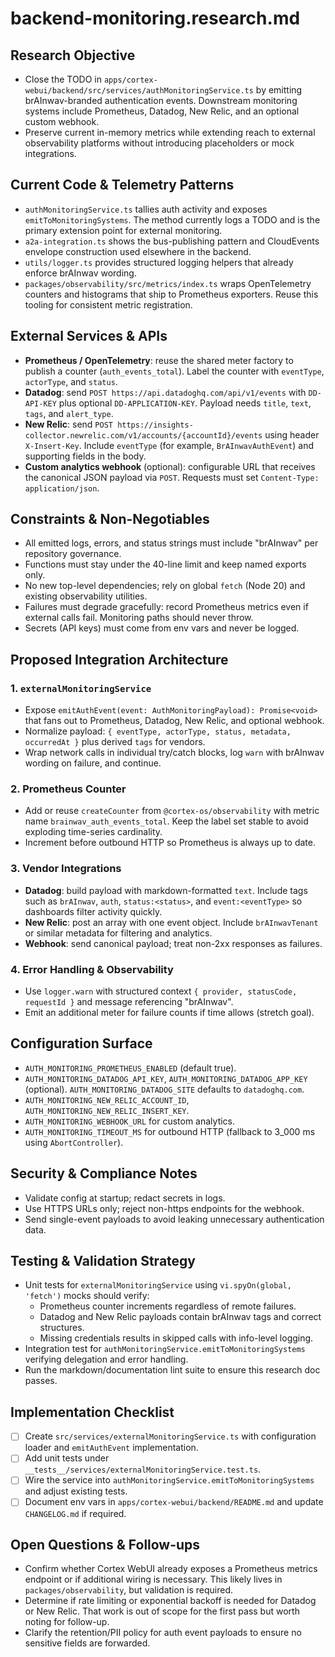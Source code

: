 # backend-monitoring.research.md

## Research Objective

- Close the TODO in `apps/cortex-webui/backend/src/services/authMonitoringService.ts` by emitting brAInwav-branded authentication events.
  Downstream monitoring systems include Prometheus, Datadog, New Relic, and an optional custom webhook.
- Preserve current in-memory metrics while extending reach to external observability platforms without introducing placeholders or mock integrations.

## Current Code & Telemetry Patterns

- `authMonitoringService.ts` tallies auth activity and exposes `emitToMonitoringSystems`.
  The method currently logs a TODO and is the primary extension point for external monitoring.
- `a2a-integration.ts` shows the bus-publishing pattern and CloudEvents envelope construction used elsewhere in the backend.
- `utils/logger.ts` provides structured logging helpers that already enforce brAInwav wording.
- `packages/observability/src/metrics/index.ts` wraps OpenTelemetry counters and histograms that ship to Prometheus exporters.
  Reuse this tooling for consistent metric registration.

## External Services & APIs

- **Prometheus / OpenTelemetry**: reuse the shared meter factory to publish a counter (`auth_events_total`).
  Label the counter with `eventType`, `actorType`, and `status`.
- **Datadog**: send `POST https://api.datadoghq.com/api/v1/events` with `DD-API-KEY` plus optional `DD-APPLICATION-KEY`.
  Payload needs `title`, `text`, `tags`, and `alert_type`.
- **New Relic**: send `POST https://insights-collector.newrelic.com/v1/accounts/{accountId}/events` using header `X-Insert-Key`.
  Include `eventType` (for example, `BrAInwavAuthEvent`) and supporting fields in the body.
- **Custom analytics webhook** (optional): configurable URL that receives the canonical JSON payload via `POST`.
  Requests must set `Content-Type: application/json`.

## Constraints & Non-Negotiables

- All emitted logs, errors, and status strings must include "brAInwav" per repository governance.
- Functions must stay under the 40-line limit and keep named exports only.
- No new top-level dependencies; rely on global `fetch` (Node 20) and existing observability utilities.
- Failures must degrade gracefully: record Prometheus metrics even if external calls fail.
  Monitoring paths should never throw.
- Secrets (API keys) must come from env vars and never be logged.

## Proposed Integration Architecture

### 1. `externalMonitoringService`

- Expose `emitAuthEvent(event: AuthMonitoringPayload): Promise<void>` that fans out to Prometheus, Datadog, New Relic, and optional webhook.
- Normalize payload: `{ eventType, actorType, status, metadata, occurredAt }` plus derived `tags` for vendors.
- Wrap network calls in individual try/catch blocks, log `warn` with brAInwav wording on failure, and continue.

### 2. Prometheus Counter

- Add or reuse `createCounter` from `@cortex-os/observability` with metric name `brainwav_auth_events_total`.
  Keep the label set stable to avoid exploding time-series cardinality.
- Increment before outbound HTTP so Prometheus is always up to date.

### 3. Vendor Integrations

- **Datadog**: build payload with markdown-formatted `text`.
  Include tags such as `brAInwav`, `auth`, `status:<status>`, and `event:<eventType>` so dashboards filter activity quickly.
- **New Relic**: post an array with one event object.
  Include `brAInwavTenant` or similar metadata for filtering and analytics.
- **Webhook**: send canonical payload; treat non-2xx responses as failures.

### 4. Error Handling & Observability

- Use `logger.warn` with structured context `{ provider, statusCode, requestId }` and message referencing "brAInwav".
- Emit an additional meter for failure counts if time allows (stretch goal).

## Configuration Surface

- `AUTH_MONITORING_PROMETHEUS_ENABLED` (default true).
- `AUTH_MONITORING_DATADOG_API_KEY`, `AUTH_MONITORING_DATADOG_APP_KEY` (optional).
  `AUTH_MONITORING_DATADOG_SITE` defaults to `datadoghq.com`.
- `AUTH_MONITORING_NEW_RELIC_ACCOUNT_ID`, `AUTH_MONITORING_NEW_RELIC_INSERT_KEY`.
- `AUTH_MONITORING_WEBHOOK_URL` for custom analytics.
- `AUTH_MONITORING_TIMEOUT_MS` for outbound HTTP (fallback to 3_000 ms using `AbortController`).

## Security & Compliance Notes

- Validate config at startup; redact secrets in logs.
- Use HTTPS URLs only; reject non-https endpoints for the webhook.
- Send single-event payloads to avoid leaking unnecessary authentication data.

## Testing & Validation Strategy

- Unit tests for `externalMonitoringService` using `vi.spyOn(global, 'fetch')` mocks should verify:
  - Prometheus counter increments regardless of remote failures.
  - Datadog and New Relic payloads contain brAInwav tags and correct structures.
  - Missing credentials results in skipped calls with info-level logging.
- Integration test for `authMonitoringService.emitToMonitoringSystems` verifying delegation and error handling.
- Run the markdown/documentation lint suite to ensure this research doc passes.

## Implementation Checklist

- [ ] Create `src/services/externalMonitoringService.ts` with configuration loader and `emitAuthEvent` implementation.
- [ ] Add unit tests under `__tests__/services/externalMonitoringService.test.ts`.
- [ ] Wire the service into `authMonitoringService.emitToMonitoringSystems` and adjust existing tests.
- [ ] Document env vars in `apps/cortex-webui/backend/README.md` and update `CHANGELOG.md` if required.

## Open Questions & Follow-ups

- Confirm whether Cortex WebUI already exposes a Prometheus metrics endpoint or if additional wiring is necessary.
  This likely lives in `packages/observability`, but validation is required.
- Determine if rate limiting or exponential backoff is needed for Datadog or New Relic.
  That work is out of scope for the first pass but worth noting for follow-up.
- Clarify the retention/PII policy for auth event payloads to ensure no sensitive fields are forwarded.
